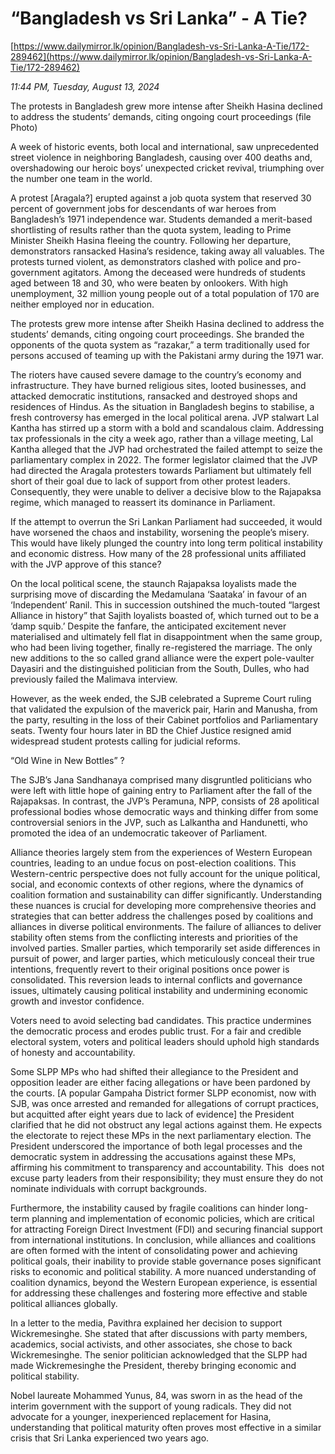 # “Bangladesh vs Sri Lanka”  - A Tie?

[https://www.dailymirror.lk/opinion/Bangladesh-vs-Sri-Lanka-A-Tie/172-289462](https://www.dailymirror.lk/opinion/Bangladesh-vs-Sri-Lanka-A-Tie/172-289462)

*11:44 PM, Tuesday, August 13, 2024*

The protests in Bangladesh grew more intense after Sheikh Hasina declined to address the students’ demands, citing ongoing court proceedings (file Photo)

A week of historic events, both local and international, saw unprecedented street violence in neighboring Bangladesh, causing over 400 deaths and, overshadowing our heroic boys’ unexpected cricket revival, triumphing over the number one team in the world.

A protest [Aragala?] erupted against a job quota system that reserved 30 percent of government jobs for descendants of war heroes from Bangladesh’s 1971 independence war. Students demanded a merit-based shortlisting of results rather than the quota system, leading to Prime Minister Sheikh Hasina fleeing the country. Following her departure, demonstrators ransacked Hasina’s residence, taking away all valuables. The protests turned violent, as demonstrators clashed with police and pro-government agitators. Among the deceased were hundreds of students aged between 18 and 30, who were beaten by onlookers. With high unemployment, 32 million young people out of a total population of 170 are neither employed nor in education.

The protests grew more intense after Sheikh Hasina declined to address the students’ demands, citing ongoing court proceedings. She branded the opponents of the quota system as “razakar,” a term traditionally used for persons accused of teaming up with the Pakistani army during the 1971 war.

The rioters have caused severe damage to the country’s economy and infrastructure. They have burned religious sites, looted businesses, and attacked democratic institutions, ransacked and destroyed shops and residences of Hindus. As the situation in Bangladesh begins to stabilise, a fresh controversy has emerged in the local political arena. JVP stalwart Lal Kantha has stirred up a storm with a bold and scandalous claim. Addressing tax professionals in the city a week ago, rather than a village meeting, Lal Kantha alleged that the JVP had orchestrated the failed attempt to seize the parliamentary complex in 2022. The former legislator claimed that the JVP had directed the Aragala protesters towards Parliament but ultimately fell short of their goal due to lack of support from other protest leaders. Consequently, they were unable to deliver a decisive blow to the Rajapaksa regime, which managed to reassert its dominance in Parliament.

If the attempt to overrun the Sri Lankan Parliament had succeeded, it would have worsened the chaos and instability, worsening the people’s misery. This would have likely plunged the country into long term political instability and economic distress. How many of the 28 professional units affiliated with the JVP approve of this stance?

On the local political scene, the staunch Rajapaksa loyalists made the surprising move of discarding the Medamulana ‘Saataka’ in favour of an ‘Independent’ Ranil. This in succession outshined the much-touted “largest Alliance in history” that Sajith loyalists boasted of, which turned out to be a ‘damp squib.’ Despite the fanfare, the anticipated excitement never materialised and ultimately fell flat in disappointment when the same group, who had been living together, finally re-registered the marriage. The only new additions to the so called grand alliance were the expert pole-vaulter Dayasiri and the distinguished politician from the South, Dulles, who had previously failed the Malimava interview.

However, as the week ended, the SJB celebrated a Supreme Court ruling that validated the expulsion of the maverick pair, Harin and Manusha, from the party, resulting in the loss of their Cabinet portfolios and Parliamentary seats. Twenty four hours later in BD the Chief Justice resigned amid widespread student protests calling for judicial reforms.

“Old Wine in New Bottles” ?

The SJB’s Jana Sandhanaya comprised many disgruntled politicians who were left with little hope of gaining entry to Parliament after the fall of the Rajapaksas. In contrast, the JVP’s Peramuna, NPP, consists of 28 apolitical professional bodies whose democratic ways and thinking differ from some controversial seniors in the JVP, such as Lalkantha and Handunetti, who promoted the idea of an undemocratic takeover of Parliament.

Alliance theories largely stem from the experiences of Western European countries, leading to an undue focus on post-election coalitions. This Western-centric perspective does not fully account for the unique political, social, and economic contexts of other regions, where the dynamics of coalition formation and sustainability can differ significantly. Understanding these nuances is crucial for developing more comprehensive theories and strategies that can better address the challenges posed by coalitions and alliances in diverse political environments. The failure of alliances to deliver stability often stems from the conflicting interests and priorities of the involved parties. Smaller parties, which temporarily set aside differences in pursuit of power, and larger parties, which meticulously conceal their true intentions, frequently revert to their original positions once power is consolidated. This reversion leads to internal conflicts and governance issues, ultimately causing political instability and undermining economic growth and investor confidence.

Voters need to avoid selecting bad candidates. This practice undermines the democratic process and erodes public trust. For a fair and credible electoral system, voters and political leaders should uphold high standards of honesty and accountability.

Some SLPP MPs who had shifted their allegiance to the President and opposition leader are either facing allegations or have been pardoned by the courts. [A popular Gampaha District former SLPP economist, now with SJB, was once arrested and remanded for allegations of corrupt practices, but acquitted after eight years due to lack of evidence] the President clarified that he did not obstruct any legal actions against them. He expects the electorate to reject these MPs in the next parliamentary election. The President underscored the importance of both legal processes and the democratic system in addressing the accusations against these MPs, affirming his commitment to transparency and accountability. This  does not excuse party leaders from their responsibility; they must ensure they do not nominate individuals with corrupt backgrounds.

Furthermore, the instability caused by fragile coalitions can hinder long-term planning and implementation of economic policies, which are critical for attracting Foreign Direct Investment (FDI) and securing financial support from international institutions. In conclusion, while alliances and coalitions are often formed with the intent of consolidating power and achieving political goals, their inability to provide stable governance poses significant risks to economic and political stability. A more nuanced understanding of coalition dynamics, beyond the Western European experience, is essential for addressing these challenges and fostering more effective and stable political alliances globally.

In a letter to the media, Pavithra explained her decision to support Wickremesinghe. She stated that after discussions with party members, academics, social activists, and other associates, she chose to back Wickremesinghe. The senior politician acknowledged that the SLPP had made Wickremesinghe the President, thereby bringing economic and political stability.

Nobel laureate Mohammed Yunus, 84, was sworn in as the head of the interim government with the support of young radicals. They did not advocate for a younger, inexperienced replacement for Hasina, understanding that political maturity often proves most effective in a similar crisis that Sri Lanka experienced two years ago.

